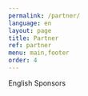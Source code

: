 ```yaml
---
permalink: /partner/
language: en 
layout: page
title: Partner
ref: partner
menu: main,footer
order: 4
---
```


English Sponsors


